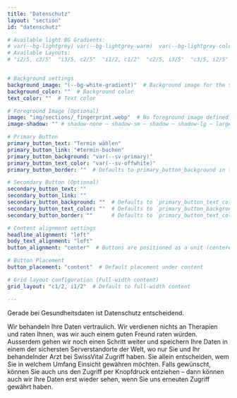 ```yaml
---
title: "Datenschutz"
layout: "section"
id: "datenschutz"

# Available light BG Gradients: 
# var(--bg-lightgrey) var(--bg-lightgrey-warm)  var(--bg-lightgrey-cold)  var(--bg-white-gradient)
# Available Layouts: 
# "i2/5, c3/5"  "i3/5, c2/5"  "i1/2, c1/2"  "c2/5, i3/5"  "c3/5, i2/5"  "c1/2, i1/2"  "c1/1"


# Background settings
background_image: "(--bg-white-gradient)"  # Background image for the section
background_color: ""  # Background color
text_color: ""  # Text color

# Foreground Image (Optional)
image: "img/sections/_fingerprint.webp"  # No foreground image defined
image-shadow: "" # shadow-none – shadow-sm – shadow – shadow-lg – large shadow 

# Primary Button
primary_button_text: "Termin wählen"
primary_button_link: "#termin-buchen"
primary_button_background: "var(--sv-primary)"
primary_button_text_color: "var(--sv-offwhite)"
primary_button_border: ""  # Defaults to primary_button_background in the partial

# Secondary Button (Optional)
secondary_button_text: ""
secondary_button_link: ""
secondary_button_background: ""  # Defaults to `primary_button_text_color` if left empty
secondary_button_text_color: ""  # Defaults to `primary_button_background` if left empty
secondary_button_border: ""      # Defaults to `primary_button_text_color` if left empty (inverted colors)

# Content alignment settings
headline_alignment: "left"
body_text_alignment: "left"
button_alignment: "center"  # Buttons are positioned as a unit (centered by default)

# Button Placement
button_placement: "content"  # Default placement under content

# Grid layout configuration (Full-width content)
grid_layout: "c1/2, i1/2"  # Default to full-width content

---
```


Gerade bei Gesundheitsdaten ist Datenschutz entscheidend.

Wir behandeln Ihre Daten vertraulich. Wir verdienen nichts an Therapien und raten Ihnen, was wir auch einem guten Freund raten würden. Ausserdem gehen wir noch einen Schritt weiter und speichern Ihre Daten in einem der sichersten Serverstandorte der Welt, wo nur Sie und Ihr behandelnder Arzt bei SwissVital Zugriff haben. Sie allein entscheiden, wem Sie in welchem Umfang Einsicht gewähren möchten. Falls gewünscht, können Sie auch uns den Zugriff per Knopfdruck entziehen – dann können auch wir Ihre Daten erst wieder sehen, wenn Sie uns erneuten Zugriff gewährt haben.
